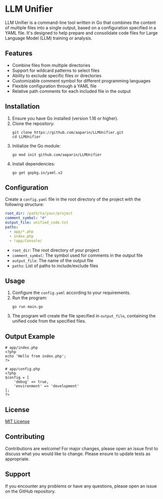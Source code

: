 # LLM Unifier

LLM Unifier is a command-line tool written in Go that combines the content of multiple files into a single output, based on a configuration specified in a YAML file. It's designed to help prepare and consolidate code files for Large Language Model (LLM) training or analysis.

## Features

- Combine files from multiple directories
- Support for wildcard patterns to select files
- Ability to exclude specific files or directories
- Customizable comment symbol for different programming languages
- Flexible configuration through a YAML file
- Relative path comments for each included file in the output

## Installation

1. Ensure you have Go installed (version 1.16 or higher).
2. Clone the repository:
   ```
   git clone https://github.com/aaparin/LLMUnifier.git
   cd LLMUnifier
   ```
3. Initialize the Go module:
   ```
   go mod init github.com/aaparin/LLMUnifier
   ```
4. Install dependencies:
   ```
   go get gopkg.in/yaml.v2
   ```

## Configuration

Create a `config.yaml` file in the root directory of the project with the following structure:

```yaml
root_dir: /path/to/your/project
comment_symbol: "#"
output_file: unified_code.txt
paths:
  - app/*.php
  - index.php
  - !app/Console/
```

- `root_dir`: The root directory of your project
- `comment_symbol`: The symbol used for comments in the output file
- `output_file`: The name of the output file
- `paths`: List of paths to include/exclude files

## Usage

1. Configure the `config.yaml` according to your requirements.
2. Run the program:
   ```
   go run main.go
   ```
3. The program will create the file specified in `output_file`, containing the unified code from the specified files.

## Output Example

```
# app/index.php
<?php
echo 'Hello from index.php';
?>

# app/config.php
<?php
$config = [
    'debug' => true,
    'environment' => 'development'
];
?>
```

## License

[MIT License](LICENSE)

## Contributing

Contributions are welcome! For major changes, please open an issue first to discuss what you would like to change. Please ensure to update tests as appropriate.

## Support

If you encounter any problems or have any questions, please open an issue on the GitHub repository.